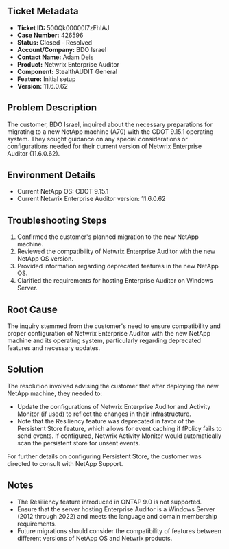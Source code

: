## Ticket Metadata
- **Ticket ID:** 500Qk00000I7zFhIAJ
- **Case Number:** 426596
- **Status:** Closed - Resolved
- **Account/Company:** BDO Israel
- **Contact Name:** Adam Deis
- **Product:** Netwrix Enterprise Auditor
- **Component:** StealthAUDIT General
- **Feature:** Initial setup
- **Version:** 11.6.0.62

## Problem Description
The customer, BDO Israel, inquired about the necessary preparations for migrating to a new NetApp machine (A70) with the CDOT 9.15.1 operating system. They sought guidance on any special considerations or configurations needed for their current version of Netwrix Enterprise Auditor (11.6.0.62).

## Environment Details
- Current NetApp OS: CDOT 9.15.1
- Current Netwrix Enterprise Auditor version: 11.6.0.62

## Troubleshooting Steps
1. Confirmed the customer's planned migration to the new NetApp machine.
2. Reviewed the compatibility of Netwrix Enterprise Auditor with the new NetApp OS version.
3. Provided information regarding deprecated features in the new NetApp OS.
4. Clarified the requirements for hosting Enterprise Auditor on Windows Server.

## Root Cause
The inquiry stemmed from the customer's need to ensure compatibility and proper configuration of Netwrix Enterprise Auditor with the new NetApp machine and its operating system, particularly regarding deprecated features and necessary updates.

## Solution
The resolution involved advising the customer that after deploying the new NetApp machine, they needed to:
- Update the configurations of Netwrix Enterprise Auditor and Activity Monitor (if used) to reflect the changes in their infrastructure.
- Note that the Resiliency feature was deprecated in favor of the Persistent Store feature, which allows for event caching if fPolicy fails to send events. If configured, Netwrix Activity Monitor would automatically scan the persistent store for unsent events.

For further details on configuring Persistent Store, the customer was directed to consult with NetApp Support.

## Notes
- The Resiliency feature introduced in ONTAP 9.0 is not supported.
- Ensure that the server hosting Enterprise Auditor is a Windows Server (2012 through 2022) and meets the language and domain membership requirements.
- Future migrations should consider the compatibility of features between different versions of NetApp OS and Netwrix products.